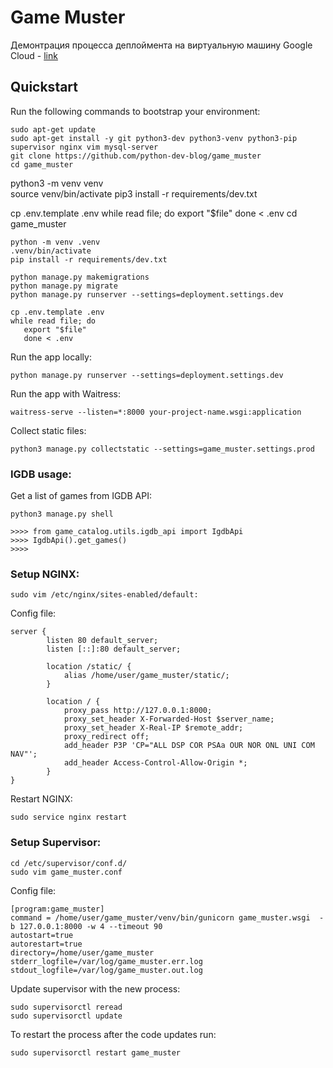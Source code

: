 # Game Muster

Демонтрация процесса деплоймента на виртуальную машину Google Cloud - [link](https://www.youtube.com/watch?v=dKnYNrBoqQc)

## Quickstart

Run the following commands to bootstrap your environment:
    
    sudo apt-get update
    sudo apt-get install -y git python3-dev python3-venv python3-pip supervisor nginx vim mysql-server
    git clone https://github.com/python-dev-blog/game_muster
    cd game_muster
  
python3 -m venv venv   
source venv/bin/activate
pip3 install -r requirements/dev.txt 

cp .env.template .env
while read file; do
   export "$file"
   done < .env
    cd game_muster

    python -m venv .venv   
    .venv/bin/activate
    pip install -r requirements/dev.txt 

    python manage.py makemigrations
    python manage.py migrate
    python manage.py runserver --settings=deployment.settings.dev

    cp .env.template .env
    while read file; do
       export "$file"
       done < .env

Run the app locally:

    python manage.py runserver --settings=deployment.settings.dev

Run the app with Waitress:

    waitress-serve --listen=*:8000 your-project-name.wsgi:application

    
Collect static files:

    python3 manage.py collectstatic --settings=game_muster.settings.prod
    

### IGDB usage:

Get a list of games from IGDB API:
    
    python3 manage.py shell

    >>>> from game_catalog.utils.igdb_api import IgdbApi
    >>>> IgdbApi().get_games()
    >>>> 


### Setup NGINX:

    sudo vim /etc/nginx/sites-enabled/default:
    
Config file:

    server {
            listen 80 default_server;
            listen [::]:80 default_server;

            location /static/ {
                alias /home/user/game_muster/static/; 
            }

            location / {
                proxy_pass http://127.0.0.1:8000;
                proxy_set_header X-Forwarded-Host $server_name;
                proxy_set_header X-Real-IP $remote_addr;
                proxy_redirect off;
                add_header P3P 'CP="ALL DSP COR PSAa OUR NOR ONL UNI COM NAV"';
                add_header Access-Control-Allow-Origin *;
            }
    }
    
Restart NGINX:
    
    sudo service nginx restart
    
    
### Setup Supervisor:

    cd /etc/supervisor/conf.d/
    sudo vim game_muster.conf
    
Config file:
    
    [program:game_muster]
    command = /home/user/game_muster/venv/bin/gunicorn game_muster.wsgi  -b 127.0.0.1:8000 -w 4 --timeout 90
    autostart=true
    autorestart=true
    directory=/home/user/game_muster 
    stderr_logfile=/var/log/game_muster.err.log
    stdout_logfile=/var/log/game_muster.out.log
    
Update supervisor with the new process:
    
    sudo supervisorctl reread
    sudo supervisorctl update
    
To restart the process after the code updates run:

    sudo supervisorctl restart game_muster
